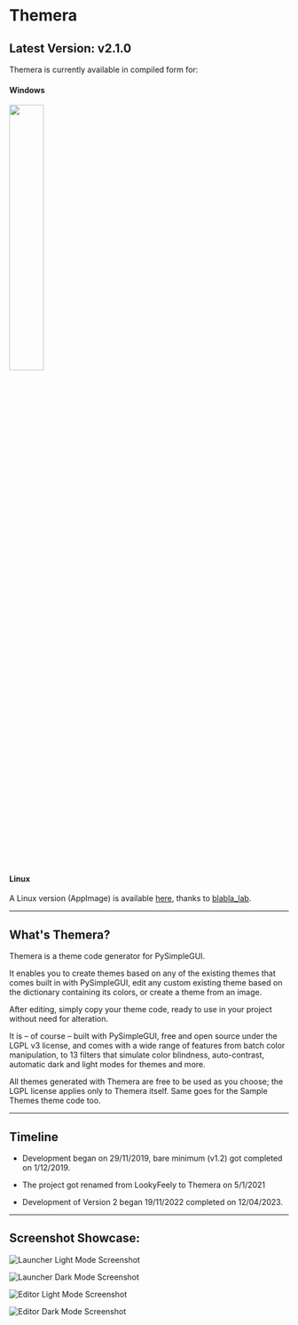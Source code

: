# Themera

## Latest Version: v2.1.0

Themera is currently available in compiled form for:  

#### Windows
[<img src=https://github.com/definite-d/Themera/blob/v2/res/download.png width=35%>](https://github.com/definite-d/Themera/releases/latest)

#### Linux
A Linux version (AppImage) is available [here](https://github.com/blabla-labALT/Themera-for-Linux), thanks to [blabla_lab](https://github.com/blabla-labALT).

___________________________________________________________________________________

## What's Themera?

Themera is a theme code generator for PySimpleGUI.

It enables you to create themes based on any of the existing themes that comes built in with PySimpleGUI, edit any custom existing theme based on the dictionary containing its colors, or create a theme from an image.

After editing, simply copy your theme code, ready to use in your project without need for alteration.

It is – of course – built with PySimpleGUI, free and open source under the LGPL v3 license, and comes with a wide range of features from batch color manipulation, to 13 filters that simulate color blindness, auto-contrast, automatic dark and light modes for themes and more.

All themes generated with Themera are free to be used as you choose; the LGPL license applies only to Themera itself. Same goes for the Sample Themes theme code too.
______________________________________________________________________________________

## Timeline

* Development began on 29/11/2019, bare minimum (v1.2) got completed on 1/12/2019.

* The project got renamed from LookyFeely to Themera on 5/1/2021

* Development of Version 2 began 19/11/2022 completed on 12/04/2023.

______________________________________________________________________________________



## Screenshot Showcase:
![Launcher Light Mode Screenshot](https://github.com/definite-d/Themera/blob/v2/screenshots/launcher_light.png)

![Launcher Dark Mode Screenshot](https://github.com/definite-d/Themera/blob/v2/screenshots/launcher_dark.png)

![Editor Light Mode Screenshot](https://github.com/definite-d/Themera/blob/v2/screenshots/editor_light.png)

![Editor Dark Mode Screenshot](https://github.com/definite-d/Themera/blob/v2/screenshots/editor_dark.png)

